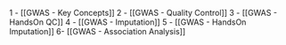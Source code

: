 1 - [[GWAS - Key Concepts]]
2 - [[GWAS - Quality Control]]
3 - [[GWAS - HandsOn QC]]
4 - [[GWAS - Imputation]]
5 - [[GWAS - HandsOn Imputation]]
6- [[GWAS - Association Analysis]]

